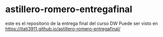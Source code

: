 # astillero-romero-entregafinal
este es el repositorio de la entrega final del curso DW
Puede ser visto en https://itati3911.github.io/astillero-romero-entregafinal/
